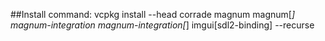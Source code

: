 ##Install command: 
vcpkg install --head corrade magnum magnum[*] magnum-integration magnum-integration[*] imgui[sdl2-binding] --recurse